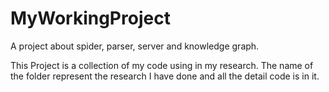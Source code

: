 # MyWorkingProject
A project about spider, parser, server and knowledge graph.

This Project is a collection of my code using in my research. The name of the folder represent the research I have done and all the detail code is in it.
